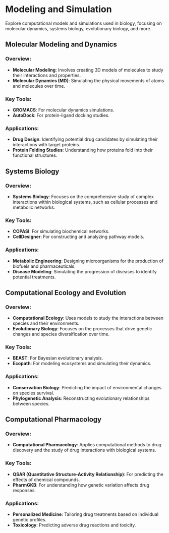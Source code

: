 # Modeling and Simulation

Explore computational models and simulations used in biology, focusing on molecular dynamics, systems biology, evolutionary biology, and more.

## Molecular Modeling and Dynamics
### Overview:
- **Molecular Modeling**: Involves creating 3D models of molecules to study their interactions and properties.
- **Molecular Dynamics (MD)**: Simulating the physical movements of atoms and molecules over time.

### Key Tools:
- **GROMACS**: For molecular dynamics simulations.
- **AutoDock**: For protein-ligand docking studies.

### Applications:
- **Drug Design**: Identifying potential drug candidates by simulating their interactions with target proteins.
- **Protein Folding Studies**: Understanding how proteins fold into their functional structures.

## Systems Biology
### Overview:
- **Systems Biology**: Focuses on the comprehensive study of complex interactions within biological systems, such as cellular processes and metabolic networks.

### Key Tools:
- **COPASI**: For simulating biochemical networks.
- **CellDesigner**: For constructing and analyzing pathway models.

### Applications:
- **Metabolic Engineering**: Designing microorganisms for the production of biofuels and pharmaceuticals.
- **Disease Modeling**: Simulating the progression of diseases to identify potential treatments.

## Computational Ecology and Evolution
### Overview:
- **Computational Ecology**: Uses models to study the interactions between species and their environments.
- **Evolutionary Biology**: Focuses on the processes that drive genetic changes and species diversification over time.

### Key Tools:
- **BEAST**: For Bayesian evolutionary analysis.
- **Ecopath**: For modeling ecosystems and simulating their dynamics.

### Applications:
- **Conservation Biology**: Predicting the impact of environmental changes on species survival.
- **Phylogenetic Analysis**: Reconstructing evolutionary relationships between species.

## Computational Pharmacology
### Overview:
- **Computational Pharmacology**: Applies computational methods to drug discovery and the study of drug interactions with biological systems.

### Key Tools:
- **QSAR (Quantitative Structure-Activity Relationship)**: For predicting the effects of chemical compounds.
- **PharmGKB**: For understanding how genetic variation affects drug responses.

### Applications:
- **Personalized Medicine**: Tailoring drug treatments based on individual genetic profiles.
- **Toxicology**: Predicting adverse drug reactions and toxicity.

